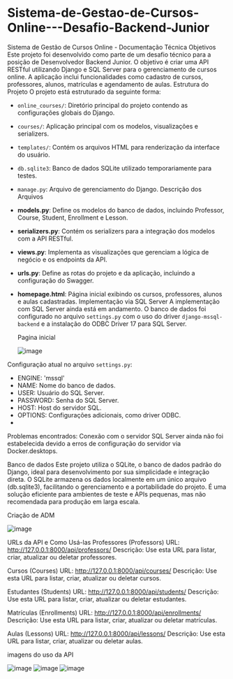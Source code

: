 # Sistema-de-Gestao-de-Cursos-Online---Desafio-Backend-Junior

Sistema de Gestão de Cursos Online - Documentação Técnica
Objetivos
Este projeto foi desenvolvido como parte de um desafio técnico para a posição de Desenvolvedor Backend Junior. O objetivo é criar uma API RESTful utilizando Django e SQL Server para o gerenciamento de cursos online. A aplicação inclui funcionalidades como cadastro de cursos, professores, alunos, matrículas e agendamento de aulas.
Estrutura do Projeto
O projeto está estruturado da seguinte forma:
- `online_courses/`: Diretório principal do projeto contendo as configurações globais do Django.
- `courses/`: Aplicação principal com os modelos, visualizações e serializers.
- `templates/`: Contém os arquivos HTML para renderização da interface do usuário.
- `db.sqlite3`: Banco de dados SQLite utilizado temporariamente para testes.
- `manage.py`: Arquivo de gerenciamento do Django.
Descrição dos Arquivos
- **models.py**: Define os modelos do banco de dados, incluindo Professor, Course, Student, Enrollment e Lesson.
- **serializers.py**: Contém os serializers para a integração dos modelos com a API RESTful.
- **views.py**: Implementa as visualizações que gerenciam a lógica de negócio e os endpoints da API.
- **urls.py**: Define as rotas do projeto e da aplicação, incluindo a configuração do Swagger.
- **homepage.html**: Página inicial exibindo os cursos, professores, alunos e aulas cadastradas.
Implementação via SQL Server
A implementação com SQL Server ainda está em andamento. O banco de dados foi configurado no arquivo `settings.py` com o uso do driver `django-mssql-backend` e a instalação do ODBC Driver 17 para SQL Server.

  Pagina inicial

  ![image](https://github.com/user-attachments/assets/1c3d2fda-1374-4392-be0d-c012ece45674)

Configuração atual no arquivo `settings.py`:
- ENGINE: 'mssql'
- NAME: Nome do banco de dados.
- USER: Usuário do SQL Server.
- PASSWORD: Senha do SQL Server.
- HOST: Host do servidor SQL.
- OPTIONS: Configurações adicionais, como driver ODBC.
- 
Problemas encontrados:
Conexão com o servidor SQL Server ainda não foi estabelecida devido a erros de configuração do servidor via Docker.desktops.


Banco de dados
Este projeto utiliza o SQLite, o banco de dados padrão do Django, ideal para desenvolvimento por sua simplicidade e integração direta. O SQLite armazena os dados localmente em um único arquivo (db.sqlite3), facilitando o gerenciamento e a portabilidade do projeto. É uma solução eficiente para ambientes de teste e APIs pequenas, mas não recomendada para produção em larga escala.




Criação de ADM

![image](https://github.com/user-attachments/assets/067d9a99-263b-4447-848d-18d94bb66cca)

URLs da API e Como Usá-las
Professores (Professors)
URL: http://127.0.0.1:8000/api/professors/
Descrição: Use esta URL para listar, criar, atualizar ou deletar professores.

Cursos (Courses)
URL: http://127.0.0.1:8000/api/courses/
Descrição: Use esta URL para listar, criar, atualizar ou deletar cursos.

Estudantes (Students)
URL: http://127.0.0.1:8000/api/students/
Descrição: Use esta URL para listar, criar, atualizar ou deletar estudantes.

Matrículas (Enrollments)
URL: http://127.0.0.1:8000/api/enrollments/
Descrição: Use esta URL para listar, criar, atualizar ou deletar matrículas.

Aulas (Lessons)
URL: http://127.0.0.1:8000/api/lessons/
Descrição: Use esta URL para listar, criar, atualizar ou deletar aulas.

imagens do uso da API

![image](https://github.com/user-attachments/assets/6bbc3875-392e-432f-bae2-e1aa8af7127a)
![image](https://github.com/user-attachments/assets/8515c774-5370-4c3f-8006-fc7feac41afb)
![image](https://github.com/user-attachments/assets/affb3d3b-7006-4b21-a1cd-a42317c94d75)
